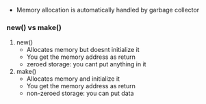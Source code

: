 - Memory allocation is automatically handled by garbage collector

### new() vs make()
1. new()
    - Allocates memory but doesnt initialize it
    - You get the memory address as return
    - zeroed storage: you cant put anything in it 
2. make()
    - Allocates memory and initialize it
    - You get the memory address as return
    - non-zeroed storage: you can put data 
